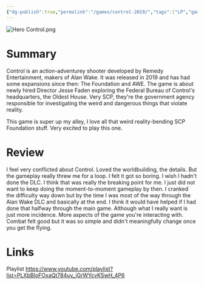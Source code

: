 ```yaml
---
{"dg-publish":true,"permalink":"/games/control-2019/","tags":["LP","games"],"created":"2023-12-08","updated":"2024-10-29"}
---
```



![Hero Control.png](/img/user/Attachments/Hero%20Control.png)

# Summary

Control is an action-adventurey shooter developed by Remedy Entertainment, makers of Alan Wake. It was released in 2019 and has had some expansions since then: The Foundation and AWE. The game is about newly hired Director Jesse Faden exploring the Federal Bureau of Control's headquarters, the Oldest House. Very SCP, they're the government agency responsible for investigating the weird and dangerous things that violate reality.

This game is super up my alley, I love all that weird reality-bending SCP Foundation stuff. Very excited to play this one.

# Review

I feel very conflicted about Control. Loved the worldbuilding, the details. But the gameplay really threw me for a loop. I felt it got so boring. I wish I hadn't done the DLC. I think that was really the breaking point for me. I just did not want to keep doing the moment-to-moment gameplay by then. I cranked the difficulty way down but by the time I was most of the way through the Alan Wake DLC and basically at the end. I think it would have helped if I had done that halfway through the main game. Although what I really want is just more incidence. More aspects of the game you're interacting with. Combat felt good but it was so simple and didn't meaningfully change once you get the flying.

# Links

Playlist https://www.youtube.com/playlist?list=PLXbBIoFOxaQt784uy_jGrWYcvKSwH_4P6
